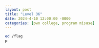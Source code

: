 ```yaml
---
layout: post
title: "Level 36"
date: 2024-4-10 12:00:00 -0000
categories: [pwn college, program misuse]
---
```


```bash
ed /flag
p
```
